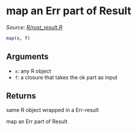 # map an Err part of Result

*Source: [R/rust_result.R](https://github.com/pola-rs/r-polars/tree/main/R/rust_result.R)*

```r
map(x, f)
```

## Arguments

- `x`: any R object
- `f`: a closure that takes the ok part as input

## Returns

same R object wrapped in a Err-result

map an Err part of Result